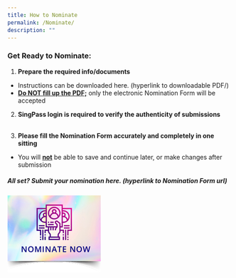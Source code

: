 ```yaml
---
title: How to Nominate
permalink: /Nominate/
description: ""
---
```

### Get Ready to Nominate:

1. **Prepare the required info/documents**<br>
* Instructions can be downloaded here. (hyperlink to downloadable PDF/)<br>
* <b><u>Do NOT fill up the PDF;</u></b> only the electronic Nomination Form will be accepted<br>

2. **SingPass login is required to verify the authenticity of submissions**<br><br>

3. **Please fill the Nomination Form accurately and completely in one sitting**<br>
* You will <b><u>not</u></b> be able to save and continue later, or make changes after submission<br>

##### All set? <b>Submit your nomination here.</b> (hyperlink to Nomination Form url)

<img src="/images/Nominate%20Button/nomination-button2-210x173px.png" alt="Nominate now" style="width:210px"/><br>